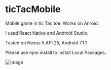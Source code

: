 # ticTacMobile
Mobile game in tic Tac toe. Works on Anroid.

I used React Native and Android Studio.

Tested on Nexus 5 API 25, Android 7.1.1

Please use npm install to install Local Packages.


![image](https://pawelkossowski91.github.io//ticTacMobile/screen_001.png)




